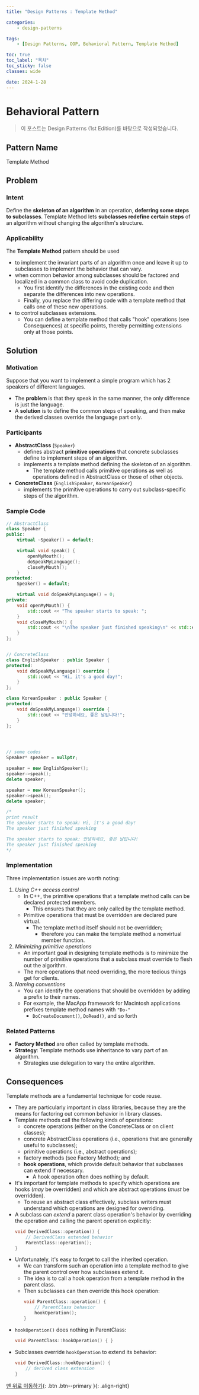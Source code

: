 ```yaml
---
title: "Design Patterns : Template Method"

categories:
    - design-patterns

tags:
    - [Design Patterns, OOP, Behavioral Pattern, Template Method]

toc: true
toc_label: "목차"
toc_sticky: false
classes: wide

date: 2024-1-28
---
```


# Behavioral Pattern

> 이 포스트는 Design Patterns (1st Edition)를 바탕으로 작성되었습니다.

## Pattern Name
Template Method


## Problem

### Intent
Define the **skeleton of an algorithm** in an operation, **deferring some steps to subclasses**. Template Method lets **subclasses redefine certain steps** of an algorithm without changing the algorithm's structure.

### Applicability
The **Template Method** pattern should be used
- to implement the invariant parts of an algorithm once and leave it up to subclasses to implement the behavior that can vary.
- when common behavior among subclasses should be factored and localized in a common class to avoid code duplication.
    * You first identify the differences in the existing code and then separate the differences into new operations.
    * Finally, you replace the differing code with a template method that calls one of these new operations.
- to control subclasses extensions.
    * You can define a template method that calls "hook" operations (see Consequences) at specific points, thereby permitting extensions only at those points.


## Solution

### Motivation
Suppose that you want to implement a simple program which has 2 speakers of different languages.
- The **problem** is that they speak in the same manner, the only difference is just the language.
- A **solution** is to define the common steps of speaking, and then make the derived classes override the language part only.

### Participants
- **AbstractClass** (`Speaker`)
    * defines abstract **primitive operations** that concrete subclasses define to implement steps of an algorithm.
    * implements a template method defining the skeleton of an algorithm.
        + The template method calls primitive operations as well as operations defined in AbstractClass or those of other objects.
- **ConcreteClass** (`EnglishSpeaker`, `KoreanSpeaker`)
    * implements the primitive operations to carry out subclass-specific steps of the algorithm.

### Sample Code
```c++
// AbstractClass
class Speaker {
public:
	virtual ~Speaker() = default;

	virtual void speak() {
		openMyMouth();
		doSpeakMyLanguage();
		closeMyMouth();
	}
protected:
	Speaker() = default;

	virtual void doSpeakMyLanguage() = 0;
private:
	void openMyMouth() {
		std::cout << "The speaker starts to speak: ";
	}
	void closeMyMouth() {
		std::cout << "\nThe speaker just finished speaking\n" << std::endl;
	}
};


// ConcreteClass
class EnglishSpeaker : public Speaker {
protected:
	void doSpeakMyLanguage() override {
		std::cout << "Hi, it's a good day!";
	}
};

class KoreanSpeaker : public Speaker {
protected:
	void doSpeakMyLanguage() override {
		std::cout << "안녕하세요, 좋은 날입니다!";
	}
};




// some codes
Speaker* speaker = nullptr;

speaker = new EnglishSpeaker();
speaker->speak();
delete speaker;

speaker = new KoreanSpeaker();
speaker->speak();
delete speaker;

/*
print result
The speaker starts to speak: Hi, it's a good day!
The speaker just finished speaking

The speaker starts to speak: 안녕하세요, 좋은 날입니다!
The speaker just finished speaking
*/

```

### Implementation
Three implementation issues are worth noting:
1. *Using C++ access control*
    * In C++, the primitive operations that a template method calls can be declared protected members.
        + This ensures that they are only called by the template method.
    * Primitive operations that must be overridden are declared pure virtual.
        + The template method itself should not be overridden;
            - therefore you can make the template method a nonvirtual member function.
2. *Minimizing primitive operations*
    * An important goal in designing template methods is to minimize the number of primitive operations that a subclass must override to flesh out the algorithm. 
    * The more operations that need overriding, the more tedious things get for clients.
3. *Naming conventions*
    * You can identify the operations that should be overridden by adding a prefix to their names.
    * For example, the MacApp framework for Macintosh applications prefixes template method names with `"Do-"`
        + `DoCreateDocument()`, `DoRead()`, and so forth

### Related Patterns
- **Factory Method** are often called by template methods.
- **Strategy**: Template methods use inheritance to vary part of an algorithm.
    * Strategies use delegation to vary the entire algorithm.


## Consequences
Template methods are a fundamental technique for code reuse.
- They are particularly important in class libraries, because they are the means for factoring out common behavior in library classes.
- Template methods call the following kinds of operations:
    * concrete operations (either on the ConcreteClass or on client classes);
    * concrete AbstractClass operations (i.e., operations that are generally useful to subclasses);
    * primitive operations (i.e., abstract operations);
    * factory methods (see Factory Method); and
    * **hook operations**, which provide default behavior that subclasses can extend if necessary.
        + A hook operation often does nothing by default.
- It's important for template methods to specify which operations are hooks (*may* be overridden) and which are abstract operations (*must* be overridden).
    * To reuse an abstract class effectively, subclass writers must understand which operations are designed for overriding.
- A subclass can *extend* a parent class operation's behavior by overriding the operation and calling the parent operation explicitly:
    ```c++
    void DerivedClass::operation() {
        // DerivedClass extended behavior
        ParentClass::operation();
    }
    ```
- Unfortunately, it's easy to forget to call the inherited operation.
    * We can transform such an operation into a template method to give the parent control over how subclasses extend it.
    * The idea is to call a hook operation from a template method in the parent class.
    * Then subclasses can then override this hook operation:
        ```c++
        void ParentClass::operation() {
            // ParentClass behavior
            hookOperation();
        }
        ```
- `hookOperation()` does nothing in ParentClass:
    ```c++
    void ParentClass::hookOperation() { }
    ```
- Subclasses override `hookOperation` to extend its behavior:
    ```c++
    void DerivedClass::hookOperation() {
        // derived class extension
    }
    ```

[맨 위로 이동하기](#){: .btn .btn--primary }{: .align-right}
